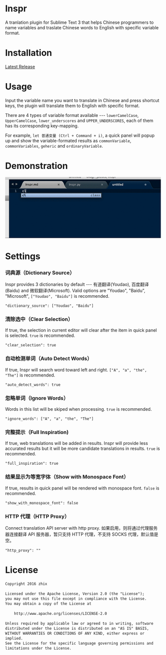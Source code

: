 # Inspr

A tranlation plugin for Sublime Text 3 that helps Chinese programmers to name variables and traslate Chinese words to English with specific variable format.

# Installation

[Latest Release](https://github.com/wzhix/inspr/releases/latest)

# Usage

Input the variable name you want to translate in Chinese and press shortcut keys, the plugin will translate them to English with specific format.

There are 4 types of variable format available --- `lowerCamelCase`, `UpperCamelCase`, `lower_underscores` and `UPPER_UNDERSCORES`, each of them has its corresponding  key-mapping.

For example, `let 普通变量 (Ctrl + Command + i)`, a quick panel will popup up and show the variable-formated results as `commonVariable`, `commonVariables`, `geheric` and `ordinaryVariable`.

# Demonstration

![插件效果](inspr-demo.gif)

# Settings

### 词典源（Dictionary Source）

Inspr provides 3 dictionaries by default --- 有道翻译(Youdao), 百度翻译(Baidu) and 微软翻译(Microsoft). Valid options are "Youdao", "Baidu", "Microsoft", `["Youdao", "Baidu"]` is recommended.
```
"dictionary_source": ["Youdao", "Baidu"]
```

### 清除选中（Clear Selection）

If true, the selection in current editor will clear after the item in quick panel is selected. `true` is recommended.
```
"clear_selection": true
```

### 自动检测单词（Auto Detect Words）

If true, Inspr will search word toward left and right. `["A", "a", "the", "The"]` is recommended.
```
"auto_detect_words": true
```

### 忽略单词（Ignore Words）

Words in this list will be skiped when processing. `true` is recommended.
```
"ignore_words": ["A", "a", "the", "The"]
```

### 完整提示（Full Inspiration)

If true, web translations will be added in results. Inspr will provide less accurated results but it will be more candidate translations in results. `true` is recommended.
```
"full_inspiration": true
```

### 结果显示为等宽字体（Show with Monospace Font）

If true, results in quick panel will be rendered with monospace font. `false` is recommended.
```
"show_with_monospace_font": false
```

### HTTP 代理（HTTP Proxy）

Connect translation API server with http proxy.
如果启用，则将通过代理服务器连接翻译 API 服务器，暂只支持 HTTP 代理，不支持 SOCKS 代理，默认值是空。
```
"http_proxy": ""
```
# License

```
Copyright 2016 zhix

Licensed under the Apache License, Version 2.0 (the "License");
you may not use this file except in compliance with the License.
You may obtain a copy of the License at

    http://www.apache.org/licenses/LICENSE-2.0

Unless required by applicable law or agreed to in writing, software
distributed under the License is distributed on an "AS IS" BASIS,
WITHOUT WARRANTIES OR CONDITIONS OF ANY KIND, either express or implied.
See the License for the specific language governing permissions and
limitations under the License.
```
